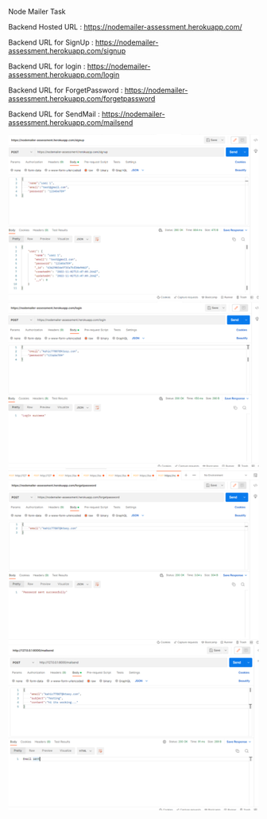Node Mailer Task

Backend Hosted URL : https://nodemailer-assessment.herokuapp.com/

Backend URL for SignUp : https://nodemailer-assessment.herokuapp.com/signup

Backend URL for login : https://nodemailer-assessment.herokuapp.com/login

Backend URL for ForgetPassword : https://nodemailer-assessment.herokuapp.com/forgetpassword

Backend URL for SendMail : https://nodemailer-assessment.herokuapp.com/mailsend

![ALT text](/image/signup.png)
![ALT text](/image/login.png)
![ALT text](/image/forgetpassword.png)
![ALT text](/image/sendmail.png)
